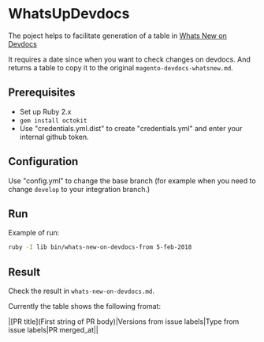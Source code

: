 # WhatsUpDevdocs

The poject helps to facilitate generation of a table in [Whats New on Devdocs](http://devdocs.magento.com/guides/v2.1/magento-devdocs-whatsnew.html)

It requires a date since when you want to check changes on devdocs. And returns a table to copy it to the original `magento-devdocs-whatsnew.md`.

## Prerequisites

* Set up Ruby 2.x
* `gem install octokit`
* Use "credentials.yml.dist" to create "credentials.yml" and enter your internal github token.

## Configuration

Use "config.yml" to change the base branch (for example when you need to change `develop` to your integration branch.)

## Run

Example of run:

```bash
ruby -I lib bin/whats-new-on-devdocs-from 5-feb-2018
```

## Result

Check the result in `whats-new-on-devdocs.md`.

Currently the table shows the following fromat:

|[PR title](First string of PR body)|Versions from issue labels|Type from issue labels|PR merged_at||
